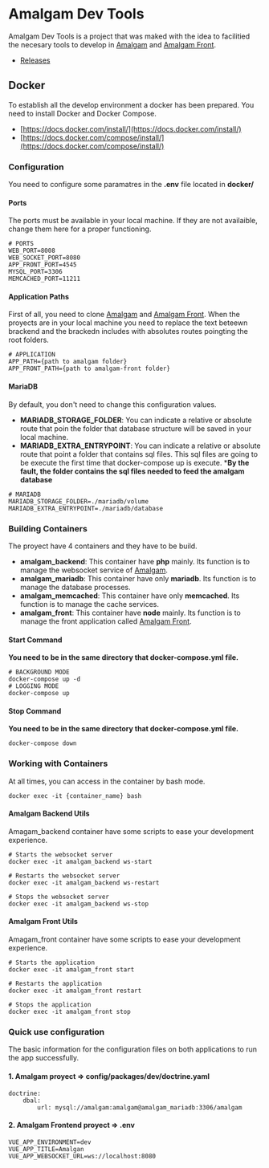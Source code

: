 # Amalgam Dev Tools
Amalgam Dev Tools is a project that was maked with the idea to facilitied the necesary tools to develop in  [Amalgam](https://github.com/ogueta93/amalgam) and [Amalgam Front](https://github.com/ogueta93/amalgam-front).

- [Releases](https://github.com/ogueta93/amalgam-dev-tools/releases)


## Docker
To establish all the develop environment a docker has been prepared. You need to install Docker and Docker Compose.

- [https://docs.docker.com/install/](https://docs.docker.com/install/)
- [https://docs.docker.com/compose/install/](https://docs.docker.com/compose/install/)

### Configuration
You need to configure some paramatres in the **.env** file located in **docker/**

#### Ports
The ports must be available in your local machine. If they are not availaible, change them here for a proper functioning.

```
# PORTS
WEB_PORT=8008
WEB_SOCKET_PORT=8080
APP_FRONT_PORT=4545
MYSQL_PORT=3306
MEMCACHED_PORT=11211
```

#### Application Paths
First of all, you need to clone [Amalgam](https://github.com/ogueta93/amalgam) and [Amalgam Front](https://github.com/ogueta93/amalgam-front). When the proyects are in your local machine you need to replace the text beteewn brackend and the brackedn includes with absolutes routes poingting the root folders.

```
# APPLICATION
APP_PATH={path to amalgam folder}
APP_FRONT_PATH={path to amalgam-front folder}
```

#### MariaDB
By default, you don't need to change this configuration values.
- **MARIADB_STORAGE_FOLDER**:  You can indicate a relative or absolute route that poin the folder that database structure will be saved in your local machine.
- **MARIADB_EXTRA_ENTRYPOINT**:  You can indicate a relative or absolute route that point a folder that contains sql files. This sql files are going to be execute the first time that docker-compose up is execute. 
***By the fault, the folder contains the sql files needed to feed the amalgam database**
```
# MARIADB
MARIADB_STORAGE_FOLDER=./mariadb/volume
MARIADB_EXTRA_ENTRYPOINT=./mariadb/database
```
### Building Containers
The proyect have 4 containers and they have to be build.
- **amalgam_backend**:  This container have **php** mainly. Its function is to manage the websocket service of [Amalgam](https://github.com/ogueta93/amalgam).
- **amalgam_mariadb**:  This container have only **mariadb**. Its function is to manage the database processes.
-  **amalgam_memcached**:  This container have only **memcached**. Its function is to manage the cache services.
-  **amalgam_front**:  This container have **node** mainly. Its function is to manage the front application called [Amalgam Front](https://github.com/ogueta93/amalgam-front).

#### Start Command
**You need to be in the same directory that docker-compose.yml file.**

```
# BACKGROUND MODE
docker-compose up -d 
# LOGGING MODE
docker-compose up
```
#### Stop Command
**You need to be in the same directory that docker-compose.yml file.**

```
docker-compose down
```

### Working with Containers
At all times, you can access in the container by bash mode.

```
docker exec -it {container_name} bash
```

#### Amalgam Backend Utils
Amagam_backend container have some scripts to ease your development experience.
```
# Starts the websocket server
docker exec -it amalgam_backend ws-start

# Restarts the websocket server
docker exec -it amalgam_backend ws-restart

# Stops the websocket server
docker exec -it amalgam_backend ws-stop
```

#### Amalgam Front Utils
Amagam_front container have some scripts to ease your development experience.
```
# Starts the application
docker exec -it amalgam_front start

# Restarts the application
docker exec -it amalgam_front restart

# Stops the application
docker exec -it amalgam_front stop
```

### Quick use configuration
The basic information for the configuration files on both applications to run the app successfully.

#### 1. Amalgam proyect => config/packages/dev/doctrine.yaml
```
doctrine:
    dbal:
        url: mysql://amalgam:amalgam@amalgam_mariadb:3306/amalgam
```

#### 2. Amalgam Frontend proyect => .env
```
VUE_APP_ENVIRONMENT=dev
VUE_APP_TITLE=Amalgan
VUE_APP_WEBSOCKET_URL=ws://localhost:8080
```
